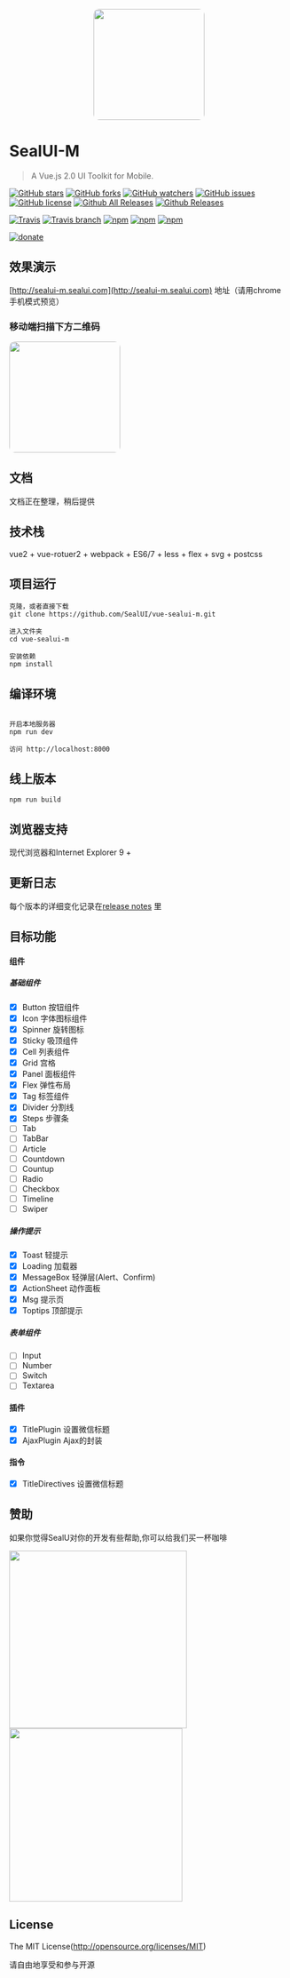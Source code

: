 <p align="center">
  <img src="https://ui.nmtree.com/20392063.jpeg" width="200" style="border-radius:10px;">
</p>

# SealUI-M
> A Vue.js 2.0 UI Toolkit for Mobile.


[![GitHub stars](https://img.shields.io/github/stars/SealUI/vue-sealui-m.svg)](https://github.com/SealUI/vue-sealui-m/stargazers)
[![GitHub forks](https://img.shields.io/github/forks/SealUI/vue-sealui-m.svg)](https://github.com/SealUI/vue-sealui-m/network)
[![GitHub watchers](https://img.shields.io/github/watchers/SealUI/vue-sealui-m.svg)](https://github.com/SealUI/vue-sealui-m)
[![GitHub issues](https://img.shields.io/github/issues/SealUI/vue-sealui-m.svg)](https://github.com/SealUI/vue-sealui-m/issues)
[![GitHub license](https://img.shields.io/badge/license-MIT-blue.svg)](https://raw.githubusercontent.com/SealUI/vue-sealui-m/master/LICENSE)
[![Github All Releases](https://img.shields.io/github/downloads/SealUI/vue-sealui-m/total.svg)](https://github.com/SealUI/vue-sealui-m)
[![Github Releases](https://img.shields.io/github/downloads/SealUI/vue-sealui-m/latest/total.svg)](https://github.com/SealUI/vue-sealui-m)

[![Travis](https://img.shields.io/travis/sealui/vue-sealui-m.svg)]()
[![Travis branch](https://img.shields.io/travis/SealUI/vue-sealui-m/master.svg)]()
[![npm](https://img.shields.io/npm/l/vue-sealui-m.svg)]()
[![npm](https://img.shields.io/npm/dt/vue-sealui-m.svg)]()
[![npm](https://img.shields.io/npm/dm/vue-sealui-m.svg)]()

[![donate](https://img.shields.io/badge/$-donate-ff69b4.svg?maxAge=2592000)](https://github.com/SealUI/donate)

## 效果演示

[http://sealui-m.sealui.com](http://sealui-m.sealui.com) 地址（请用chrome手机模式预览）

### 移动端扫描下方二维码

<p align="left">
  <img src="https://ui.nmtree.com/sealui-qr.png?size=300" width="200" style="border-radius:10px;">
</p>

## 文档
文档正在整理，稍后提供

## 技术栈
vue2 + vue-rotuer2 + webpack + ES6/7 + less + flex + svg + postcss

## 项目运行
```
克隆，或者直接下载
git clone https://github.com/SealUI/vue-sealui-m.git

进入文件夹
cd vue-sealui-m

安装依赖
npm install
```

## 编译环境
```

开启本地服务器
npm run dev

访问 http://localhost:8000
```

## 线上版本
```
npm run build
```

## 浏览器支持
现代浏览器和Internet Explorer 9 +

## 更新日志

每个版本的详细变化记录在[release notes](https://github.com/SealUI/vue-sealui-m/releases) 里

## 目标功能

#### 组件
##### 基础组件
- [x] Button   按钮组件
- [x] Icon     字体图标组件
- [x] Spinner  旋转图标
- [x] Sticky   吸顶组件
- [x] Cell     列表组件
- [x] Grid     宫格
- [x] Panel    面板组件
- [x] Flex     弹性布局
- [x] Tag      标签组件
- [x] Divider  分割线
- [x] Steps    步骤条
- [ ] Tab
- [ ] TabBar
- [ ] Article
- [ ] Countdown
- [ ] Countup
- [ ] Radio
- [ ] Checkbox
- [ ] Timeline
- [ ] Swiper

##### 操作提示
- [x] Toast       轻提示
- [x] Loading     加载器
- [x] MessageBox  轻弹层(Alert、Confirm)
- [x] ActionSheet 动作面板
- [x] Msg         提示页
- [x] Toptips     顶部提示

##### 表单组件
- [ ] Input
- [ ] Number
- [ ] Switch
- [ ] Textarea

#### 插件
- [x] TitlePlugin 设置微信标题
- [x] AjaxPlugin Ajax的封装

#### 指令
- [x] TitleDirectives 设置微信标题

## 赞助

如果你觉得SealU对你的开发有些帮助,你可以给我们买一杯咖啡
<p align="left">
  <img src="https://ui.nmtree.com/wepay.jpeg?v=1" width="320">
  <img src="https://ui.nmtree.com/alipay.jpeg?v=1" width="312">
</p>

## License

The MIT License(http://opensource.org/licenses/MIT)

请自由地享受和参与开源




